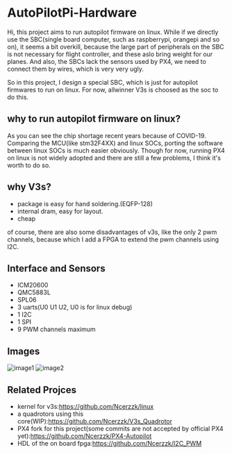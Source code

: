 # AutoPilotPi-Hardware

Hi, this project aims to run autopilot firmware on linux. While if we directly use the SBC(single board computer, such as raspberrypi, orangepi and so on), 
it seems a bit overkill, because the large part of peripherals on the SBC is not necessary for flight controller, and these aslo bring weight for our planes. 
And also, the SBCs lack the sensors used by PX4, we need to connect them by wires, which is very very ugly.

So in this project, I design a special SBC, which is just for autopilot firmwares to run on linux. For now, allwinner V3s is choosed as 
the soc to do this.

## why to run autopilot firmware on linux?

As you can see the chip shortage recent years because of COVID-19. Comparing the MCU(like stm32F4XX) and linux SOCs, porting the software between 
linux SOCs is much easier obviously. Though for now, running PX4 on linux is not widely adopted and there are still a few problems, 
I think it's worth to do so.

## why V3s? 
- package is easy for hand soldering.(EQFP-128)
- internal dram, easy for layout.
- cheap

of course, there are also some disadvantages of v3s, like the only 2 pwm channels, because which I add a FPGA to extend the pwm channels using I2C.

## Interface and Sensors
- ICM20600
- QMC5883L
- SPL06
- 3 uarts(U0 U1 U2, U0 is for linux debug)
- 1 I2C
- 1 SPI
- 9 PWM channels maximum

## Images
![image1](https://github.com/Ncerzzk/AutoPilotPi-Hardware/blob/master/images/AutoPilotPi.jpg?raw=true)
![image2](https://github.com/Ncerzzk/AutoPilotPi-Hardware/blob/master/images/AutoPilotPi-2.jpg?raw=true)

## Related Projces
- kernel for v3s:https://github.com/Ncerzzk/linux
- a quadrotors using this core(WIP):https://github.com/Ncerzzk/V3s_Quadrotor
- PX4 fork for this project(some commits are not accepted by official PX4 yet):https://github.com/Ncerzzk/PX4-Autopilot
- HDL of the on board fpga:https://github.com/Ncerzzk/I2C_PWM
